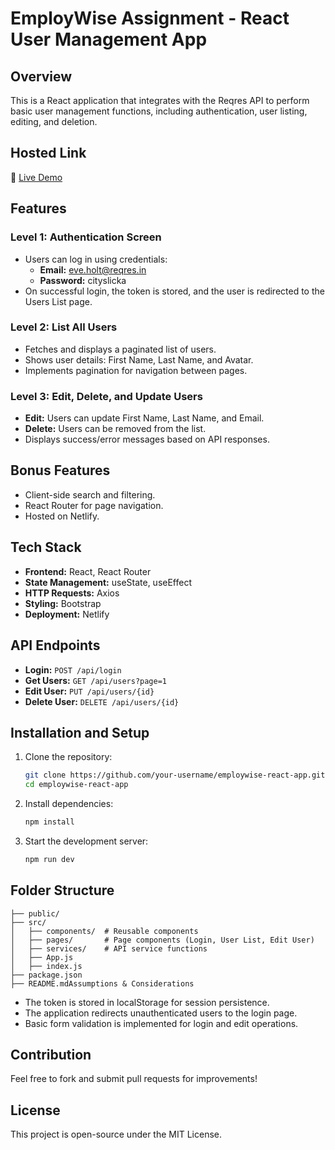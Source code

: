 # EmployWise Assignment - React User Management App

## Overview

This is a React application that integrates with the Reqres API to perform basic user management functions, including authentication, user listing, editing, and deletion.

## Hosted Link

🔗 [Live Demo](https://ornate-sunshine-7a33c0.netlify.app/)

## Features

### Level 1: Authentication Screen

- Users can log in using credentials:
  - **Email:** [eve.holt@reqres.in](mailto\:eve.holt@reqres.in)
  - **Password:** cityslicka
- On successful login, the token is stored, and the user is redirected to the Users List page.

### Level 2: List All Users

- Fetches and displays a paginated list of users.
- Shows user details: First Name, Last Name, and Avatar.
- Implements pagination for navigation between pages.

### Level 3: Edit, Delete, and Update Users

- **Edit:** Users can update First Name, Last Name, and Email.
- **Delete:** Users can be removed from the list.
- Displays success/error messages based on API responses.

## Bonus Features

- Client-side search and filtering.
- React Router for page navigation.
- Hosted on Netlify.

## Tech Stack

- **Frontend:** React, React Router
- **State Management:** useState, useEffect
- **HTTP Requests:** Axios
- **Styling:** Bootstrap
- **Deployment:** Netlify

## API Endpoints

- **Login:** `POST /api/login`
- **Get Users:** `GET /api/users?page=1`
- **Edit User:** `PUT /api/users/{id}`
- **Delete User:** `DELETE /api/users/{id}`

## Installation and Setup

1. Clone the repository:
   ```sh
   git clone https://github.com/your-username/employwise-react-app.git
   cd employwise-react-app
   ```
2. Install dependencies:
   ```sh
   npm install
   ```
3. Start the development server:
   ```sh
   npm run dev
   ```

## Folder Structure

```
├── public/
├── src/
│   ├── components/  # Reusable components
│   ├── pages/       # Page components (Login, User List, Edit User)
│   ├── services/    # API service functions
│   ├── App.js
│   ├── index.js
├── package.json
├── README.mdAssumptions & Considerations
```

- The token is stored in localStorage for session persistence.
- The application redirects unauthenticated users to the login page.
- Basic form validation is implemented for login and edit operations.

## Contribution

Feel free to fork and submit pull requests for improvements!

## License

This project is open-source under the MIT License.
